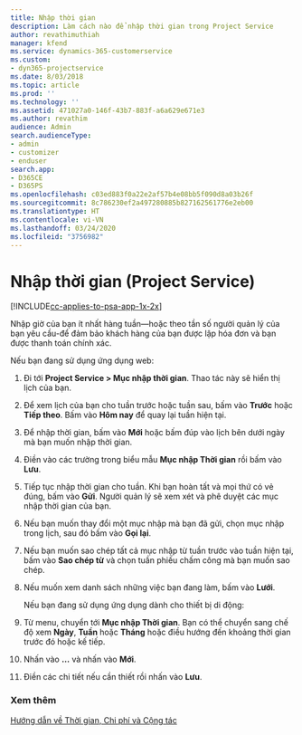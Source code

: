 ```yaml
---
title: Nhập thời gian
description: Làm cách nào để nhập thời gian trong Project Service
author: revathimuthiah
manager: kfend
ms.service: dynamics-365-customerservice
ms.custom:
- dyn365-projectservice
ms.date: 8/03/2018
ms.topic: article
ms.prod: ''
ms.technology: ''
ms.assetid: 471027a0-146f-43b7-883f-a6a629e671e3
ms.author: revathim
audience: Admin
search.audienceType:
- admin
- customizer
- enduser
search.app:
- D365CE
- D365PS
ms.openlocfilehash: c03ed883f0a22e2af57b4e08bb5f090d8a03b26f
ms.sourcegitcommit: 8c786230ef2a497280885b827162561776e2eb00
ms.translationtype: HT
ms.contentlocale: vi-VN
ms.lasthandoff: 03/24/2020
ms.locfileid: "3756982"
---
```

# <a name="enter-time-project-service"></a>Nhập thời gian (Project Service)

[!INCLUDE[cc-applies-to-psa-app-1x-2x](../includes/cc-applies-to-psa-app-1x-2x.md)]

Nhập giờ của bạn ít nhất hàng tuần—hoặc theo tần số người quản lý của bạn yêu cầu-để đảm bảo khách hàng của bạn được lập hóa đơn và bạn được thanh toán chính xác.  
  
 Nếu bạn đang sử dụng ứng dụng web:  
  
1. Đi tới **Project Service > Mục nhập thời gian**. Thao tác này sẽ hiển thị lịch của bạn.  
  
2. Để xem lịch của bạn cho tuần trước hoặc tuần sau, bấm vào **Trước** hoặc **Tiếp theo**. Bấm vào **Hôm nay** để quay lại tuần hiện tại.  
  
3. Để nhập thời gian, bấm vào **Mới** hoặc bấm đúp vào lịch bên dưới ngày mà bạn muốn nhập thời gian.  
  
4. Điền vào các trường trong biểu mẫu **Mục nhập Thời gian** rồi bấm vào **Lưu**.  
  
5. Tiếp tục nhập thời gian cho tuần. Khi bạn hoàn tất và mọi thứ có vẻ đúng, bấm vào **Gửi**. Người quản lý sẽ xem xét và phê duyệt các mục nhập thời gian của bạn.  
  
6. Nếu bạn muốn thay đổi một mục nhập mà bạn đã gửi, chọn mục nhập trong lịch, sau đó bấm vào **Gọi lại**.  
  
7. Nếu bạn muốn sao chép tất cả mục nhập từ tuần trước vào tuần hiện tại, bấm vào **Sao chép từ** và chọn tuần phiếu chấm công mà bạn muốn sao chép.  
  
8. Nếu muốn xem danh sách những việc bạn đang làm, bấm vào **Lưới**.  
  
   Nếu bạn đang sử dụng ứng dụng dành cho thiết bị di động:  
  
9. Từ menu, chuyển tới **Mục nhập Thời gian**.     Bạn có thể chuyển sang chế độ xem **Ngày**, **Tuần** hoặc **Tháng** hoặc điều hướng đến khoảng thời gian trước đó hoặc kế tiếp.  
  
10. Nhấn vào **…** và nhấn vào **Mới**.  
  
11. Điền các chi tiết nếu cần thiết rồi nhấn vào **Lưu**.  
  
### <a name="see-also"></a>Xem thêm  
 [Hướng dẫn về Thời gian, Chi phí và Cộng tác](../project-service/time-expense-collaboration-guide.md)
